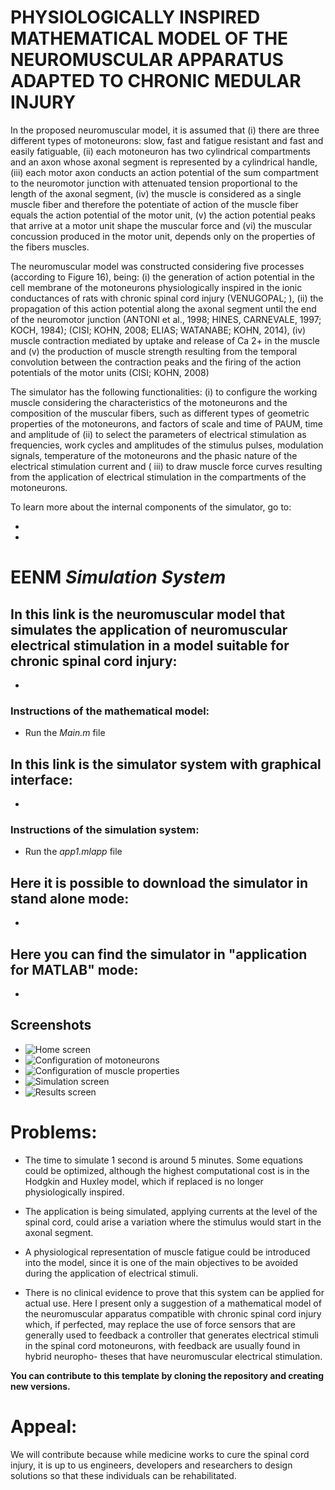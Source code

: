 # PHYSIOLOGICALLY INSPIRED MATHEMATICAL MODEL OF THE NEUROMUSCULAR APPARATUS ADAPTED TO CHRONIC MEDULAR INJURY

In the proposed neuromuscular model, it is assumed that (i) there are three different types of motoneurons: slow, fast and fatigue resistant and fast and easily fatiguable, (ii) each motoneuron has two cylindrical compartments and an axon whose axonal segment is represented by a cylindrical handle, (iii) each motor axon conducts an action potential of the sum compartment to the neuromotor junction with attenuated tension proportional to the length of the axonal segment, (iv) the muscle is considered as a single muscle fiber and therefore the potentiate of action of the muscle fiber equals the action potential of the motor unit, (v) the action potential peaks that arrive at a motor unit shape the muscular force and (vi) the muscular concussion produced in the motor unit, depends only on the properties of the fibers muscles.

The neuromuscular model was constructed considering five processes (according to Figure 16), being: (i) the generation of action potential in the cell membrane of the motoneurons physiologically inspired in the ionic conductances of rats with chronic spinal cord injury (VENUGOPAL; ), (ii) the propagation of this action potential along the axonal segment until the end of the neuromotor junction (ANTONI et al., 1998; HINES, CARNEVALE, 1997; KOCH, 1984); (CISI; KOHN, 2008; ELIAS; WATANABE; KOHN, 2014), (iv) muscle contraction mediated by uptake and release of Ca 2+ in the muscle and (v) the production of muscle strength resulting from the temporal convolution between the contraction peaks and the firing of the action potentials of the motor units (CISI; KOHN, 2008)

The simulator has the following functionalities: (i) to configure the working muscle considering the characteristics of the motoneurons and the composition of the muscular fibers, such as different types of geometric properties of the motoneurons, and factors of scale and time of PAUM, time and amplitude of (ii) to select the parameters of electrical stimulation as frequencies, work cycles and amplitudes of the stimulus pulses, modulation signals, temperature of the motoneurons and the phasic nature of the electrical stimulation current and ( iii) to draw muscle force curves resulting from the application of electrical stimulation in the compartments of the motoneurons.

To learn more about the internal components of the simulator, go to:

- <under construction>
- <under construction>

# EENM _Simulation System_

## In this link is the neuromuscular model that simulates the application of neuromuscular electrical stimulation in a model suitable for chronic spinal cord injury:
- <under construction>

### Instructions of the mathematical model:
  - Run the _Main.m_ file
  
## In this link is the simulator system with graphical interface:
- <under construction>

### Instructions of the simulation system:
  - Run the _app1.mlapp_ file
  
## Here it is possible to download the simulator in stand alone mode:
- <under construction>
  
## Here you can find the simulator in "application for MATLAB" mode:
- <under construction>
  
## Screenshots
- ![Home screen](https://github.com/maykonmeneghel/EENM-Simulation-System/tree/master/Images/1.JPG)
- ![Configuration of motoneurons](https://github.com/maykonmeneghel/EENM-Simulation-System/tree/master/Images/2.JPG)
- ![Configuration of muscle properties](https://github.com/maykonmeneghel/EENM-Simulation-System/tree/master/Images/3.JPG)
- ![Simulation screen](https://github.com/maykonmeneghel/EENM-Simulation-System/tree/master/Images/4.JPG)
- ![Results screen](https://github.com/maykonmeneghel/EENM-Simulation-System/tree/master/Images/5.JPG)

# Problems:
- The time to simulate 1 second is around 5 minutes. Some equations could be optimized, although the highest computational cost is in the Hodgkin and Huxley model, which if replaced is no longer physiologically inspired.

- The application is being simulated, applying currents at the level of the spinal cord, could arise a variation where the stimulus would start in the axonal segment.

- A physiological representation of muscle fatigue could be introduced into the model, since it is one of the main objectives to be avoided during the application of electrical stimuli.

- There is no clinical evidence to prove that this system can be applied for actual use. Here I present only a suggestion of a mathematical model of the neuromuscular apparatus compatible with chronic spinal cord injury which, if perfected, may replace the use of force sensors that are generally used to feedback a controller that generates electrical stimuli in the spinal cord motoneurons, with feedback are usually found in hybrid neuropho- theses that have neuromuscular electrical stimulation.

**You can contribute to this template by cloning the repository and creating new versions.**

# Appeal:
We will contribute because while medicine works to cure the spinal cord injury, it is up to us engineers, developers and researchers to design solutions so that these individuals can be rehabilitated.
